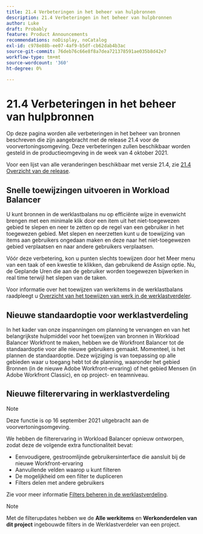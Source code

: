 ```yaml
---
title: 21.4 Verbeteringen in het beheer van hulpbronnen
description: 21.4 Verbeteringen in het beheer van hulpbronnen
author: Luke
draft: Probably
feature: Product Announcements
recommendations: noDisplay, noCatalog
exl-id: c978e88b-ee07-4af9-b5df-cb62dab4b3ac
source-git-commit: 76deb76c66e8f8a7dea721378591ae035b8d42e7
workflow-type: tm+mt
source-wordcount: '360'
ht-degree: 0%

---
```


# 21.4 Verbeteringen in het beheer van hulpbronnen

Op deze pagina worden alle verbeteringen in het beheer van bronnen beschreven die zijn aangebracht met de release 21.4 voor de voorvertoningsomgeving. Deze verbeteringen zullen beschikbaar worden gesteld in de productieomgeving in de week van 4 oktober 2021.

Voor een lijst van alle veranderingen beschikbaar met versie 21.4, zie [21.4 Overzicht van de release](../../../product-announcements/product-releases/21.4-release-activity/21.4-release-overview.md).

## Snelle toewijzingen uitvoeren in Workload Balancer

U kunt bronnen in de werklastbalans nu op efficiënte wijze in evenwicht brengen met een minimale klik door een item uit het niet-toegewezen gebied te slepen en neer te zetten op de regel van een gebruiker in het toegewezen gebied. Met slepen en neerzetten kunt u de toewijzing van items aan gebruikers ongedaan maken en deze naar het niet-toegewezen gebied verplaatsen en naar andere gebruikers verplaatsen.

Vóór deze verbetering, kon u punten slechts toewijzen door het Meer menu van een taak of een kwestie te klikken, dan gebruikend de Assign optie. Nu, de Geplande Uren die aan de gebruiker worden toegewezen bijwerken in real time terwijl het slepen van de taken.

Voor informatie over het toewijzen van werkitems in de werklastbalans raadpleegt u [Overzicht van het toewijzen van werk in de werklastverdeler](../../../resource-mgmt/workload-balancer/assign-work-in-workload-balancer.md).

## Nieuwe standaardoptie voor werklastverdeling

In het kader van onze inspanningen om planning te vervangen en van het belangrijkste hulpmiddel voor het toewijzen van bronnen in Workload Balancer Workfront te maken, hebben we de Workfront Balancer tot de standaardoptie voor alle nieuwe gebruikers gemaakt. Momenteel, is het plannen de standaardoptie. Deze wijziging is van toepassing op alle gebieden waar u toegang hebt tot de planning, waaronder het gebied Bronnen (in de nieuwe Adobe Workfront-ervaring) of het gebied Mensen (in Adobe Workfront Classic), en op project- en teamniveau.

## Nieuwe filterervaring in werklastverdeling

>[!NOTE]
>
>Deze functie is op 16 september 2021 uitgebracht aan de voorvertoningsomgeving.

We hebben de filterervaring in Workload Balancer opnieuw ontworpen, zodat deze de volgende extra functionaliteit bevat:

* Eenvoudigere, gestroomlijnde gebruikersinterface die aansluit bij de nieuwe Workfront-ervaring
* Aanvullende velden waarop u kunt filteren
* De mogelijkheid om een filter te dupliceren
* Filters delen met andere gebruikers

Zie voor meer informatie [Filters beheren in de werklastverdeling](../../../resource-mgmt/workload-balancer/filter-information-workload-balancer.md).

>[!NOTE]
>
>Met de filterupdates hebben we de **Alle werkitems** en **Werkonderdelen van dit project** ingebouwde filters in de Werklastverdeler van een project.

